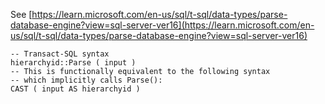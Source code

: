See [https://learn.microsoft.com/en-us/sql/t-sql/data-types/parse-database-engine?view=sql-server-ver16](https://learn.microsoft.com/en-us/sql/t-sql/data-types/parse-database-engine?view=sql-server-ver16)
```
-- Transact-SQL syntax  
hierarchyid::Parse ( input )  
-- This is functionally equivalent to the following syntax   
-- which implicitly calls Parse():  
CAST ( input AS hierarchyid )
```
